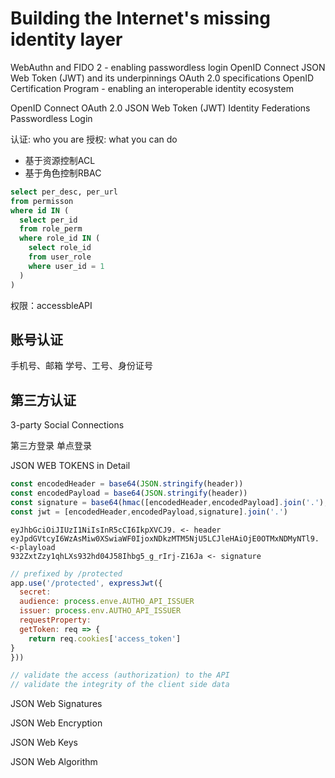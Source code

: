 # Building the Internet's missing identity layer


WebAuthn and FIDO 2 - enabling passwordless login
OpenID Connect
JSON Web Token (JWT) and its underpinnings
OAuth 2.0 specifications
OpenID Certification Program - enabling an interoperable identity ecosystem


OpenID Connect
OAuth 2.0
JSON Web Token (JWT)
Identity Federations
Passwordless Login


认证: who you are
授权: what you can do
  - 基于资源控制ACL
  - 基于角色控制RBAC
```sql
select per_desc, per_url
from permisson
where id IN (
  select per_id
  from role_perm
  where role_id IN (
    select role_id
    from user_role
    where user_id = 1
  )
)
```
权限：accessbleAPI
## 账号认证
手机号、邮箱
学号、工号、身份证号



## 第三方认证
3-party Social Connections

第三方登录
单点登录

JSON WEB TOKENS in Detail
```js
const encodedHeader = base64(JSON.stringify(header))
const encodedPayload = base64(JSON.stringify(header))
const signature = base64(hmac([encodedHeader,encodedPayload].join('.'),secret, sha256))
const jwt = [encodedHeader,encodedPayload,signature].join('.')
```
```
eyJhbGciOiJIUzI1NiIsInR5cCI6IkpXVCJ9. <- header
eyJpdGVtcyI6WzAsMiw0XSwiaWF0IjoxNDkzMTM5NjU5LCJleHAiOjE0OTMxNDMyNTl9. <-playload
932ZxtZzy1qhLXs932hd04J58Ihbg5_g_rIrj-Z16Ja <- signature
```

```js
// prefixed by /protected
app.use('/protected', expressJwt({
  secret:
  audience: process.enve.AUTHO_API_ISSUER
  issuer: process.env.AUTHO_API_ISSUER
  requestProperty:
  getToken: req => {
    return req.cookies['access_token']
}
}))

// validate the access (authorization) to the API
// validate the integrity of the client side data
```



JSON Web Signatures

JSON Web Encryption

JSON Web Keys

JSON Web Algorithm
